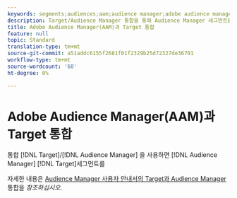 ```yaml
---
keywords: segments;audiences;aam;audience manager;adobe audience manager;integrate;integration
description: Target/Audience Manager 통합을 통해 Audience Manager 세그먼트를 Adobe Target으로 보낼 수 있습니다
title: Adobe Audience Manager(AAM)과 Target 통합
feature: null
topic: Standard
translation-type: tm+mt
source-git-commit: a51addc6155f2681f01f2329b25d72327de36701
workflow-type: tm+mt
source-wordcount: '60'
ht-degree: 0%

---
```



# Adobe Audience Manager(AAM)과 Target 통합

통합 [!DNL Target]/[!DNL Audience Manager] 을 사용하면 [!DNL Audience Manager] [!DNL Target]세그먼트를

자세한 내용은 [Audience Manager 사용자 안내서의 Target과 Audience Manager](https://docs.adobe.com/content/help/en/audience-manager/user-guide/implementation-integration-guides/integration-other-solutions/aam-target-integration.html) 통합을 *참조하십시오*.
